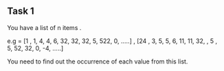 ## Task 1 

You have a list of n items . 
 
e.g = [1 , 1, 4, 4, 6, 32, 32, 32, 5, 522, 0, .....] , [24 , 3, 5, 5, 6, 11, 11, 32, , 5 , 5, 52, 32, 0, -4, .....]
 
You need to find out the occurrence of each value from this list. 
